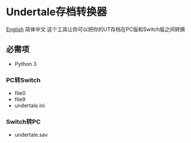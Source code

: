 # Undertale存档转换器
[English](README.md) 简体中文
这个工具让你可以把你的UT存档在PC版和Switch版之间转换
## 必需项
+ Python 3
### PC转Switch
+ file0
+ file9
+ undertale.ini
### Switch转PC
+ undertale.sav
